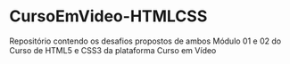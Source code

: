 # CursoEmVideo-HTMLCSS
Repositório contendo os desafios propostos de ambos Módulo 01 e 02 do Curso de HTML5 e CSS3 da plataforma Curso em Vídeo
